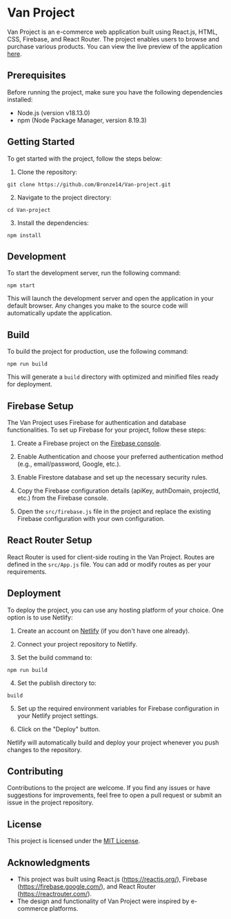 # Van Project

Van Project is an e-commerce web application built using React.js, HTML, CSS, Firebase, and React Router. The project enables users to browse and purchase various products. You can view the live preview of the application [here](https://main--van-shop.netlify.app/).

## Prerequisites

Before running the project, make sure you have the following dependencies installed:

- Node.js (version v18.13.0)
- npm (Node Package Manager, version 8.19.3)

## Getting Started

To get started with the project, follow the steps below:

1. Clone the repository:

```
git clone https://github.com/Bronze14/Van-project.git
```

2. Navigate to the project directory:

```
cd Van-project
```

3. Install the dependencies:

```
npm install
```

## Development

To start the development server, run the following command:

```
npm start
```

This will launch the development server and open the application in your default browser. Any changes you make to the source code will automatically update the application.

## Build

To build the project for production, use the following command:

```
npm run build
```

This will generate a `build` directory with optimized and minified files ready for deployment.

## Firebase Setup

The Van Project uses Firebase for authentication and database functionalities. To set up Firebase for your project, follow these steps:

1. Create a Firebase project on the [Firebase console](https://console.firebase.google.com/).

2. Enable Authentication and choose your preferred authentication method (e.g., email/password, Google, etc.).

3. Enable Firestore database and set up the necessary security rules.

4. Copy the Firebase configuration details (apiKey, authDomain, projectId, etc.) from the Firebase console.

5. Open the `src/firebase.js` file in the project and replace the existing Firebase configuration with your own configuration.

## React Router Setup

React Router is used for client-side routing in the Van Project. Routes are defined in the `src/App.js` file. You can add or modify routes as per your requirements.

## Deployment

To deploy the project, you can use any hosting platform of your choice. One option is to use Netlify:

1. Create an account on [Netlify](https://www.netlify.com/) (if you don't have one already).

2. Connect your project repository to Netlify.

3. Set the build command to:

```
npm run build
```

4. Set the publish directory to:

```
build
```

5. Set up the required environment variables for Firebase configuration in your Netlify project settings.

6. Click on the "Deploy" button.

Netlify will automatically build and deploy your project whenever you push changes to the repository.

## Contributing

Contributions to the project are welcome. If you find any issues or have suggestions for improvements, feel free to open a pull request or submit an issue in the project repository.

## License

This project is licensed under the [MIT License](LICENSE).

## Acknowledgments

- This project was built using React.js (https://reactjs.org/), Firebase (https://firebase.google.com/), and React Router (https://reactrouter.com/).
- The design and functionality of Van Project were inspired by e-commerce platforms.
